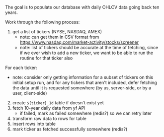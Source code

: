 The goal is to populate our database with daily OHLCV data going back ten years.

Work through the following process:

1. get a list of tickers (NYSE, NASDAQ, AMEX)
    - note: can get them in CSV format from https://www.nasdaq.com/market-activity/stocks/screener
    - note: list of tickers should be accurate at the time of fetching, since if we ever wish to add a new ticker, we want to be able to run the routine for that ticker also

For each ticker:

-   note: consider only getting information for a subset of tickers on this initial setup run, and for any tickers that aren't included, defer fetching the data until it is requested somewhere (by us, server-side, or by a user, client-side)

2. create `${ticker}_1d` table if doesn't exist yet
3. fetch 10-year daily data from yf API
    - if failed, mark as failed somewhere (redis?) so we can retry later
4. transform raw data to rows for table
5. insert rows into table
6. mark ticker as fetched successfully somewhere (redis?)
